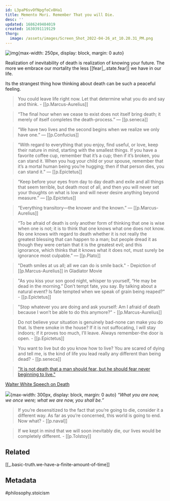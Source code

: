 ```yaml
---
id: L3paP6svOfNpgfoCv8Ha1
title: Memento Mori. Remember That you will Die. 
desc: ''
updated: 1686249484019
created: 1630391119129
thorg:
  image: /assets/images/Screen_Shot_2022-04-26_at_10.20.31_PM.png
---
```


![img](/assets/images/Screen_Shot_2022-04-26_at_10.20.31_PM.png){max-width: 250px, display: block, margin: 0 auto}


Realization of inevitability of death is realization of knowing your future. The more we embrace our mortality the less [[fear|_.state.fear]] we have in our life.

Its the strangest thing how thinking about death can be such a peaceful feeling. 

> You could leave life right now. Let that determine what you do and say and think. - [[p.Marcus-Aurelius]]

> “The final hour when we cease to exist does not itself bring death; it merely of itself completes the death-process.” — [[p.seneca]]

> “We have two lives and the second begins when we realize we only have one.” — [[p.Confucius]]

> “With regard to everything that you enjoy, find useful, or love, keep their nature in mind, starting with the smallest things. If you have a favorite coffee cup, remember that it’s a cup; then if it’s broken, you can stand it. When you hug your child or your spouse, remember that it’s a mortal human being you’re hugging; then if that person dies, you can stand it.” — [[p.Epictetus]]

> “Keep before your eyes from day to day death and exile and all things that seem terrible, but death most of all, and then you will never set your thoughts on what is low and will never desire anything beyond measure.” — [[p.Epictetus]]

> “Everything transitory—the knower and the known.” — [[p.Marcus-Aurelius]]

> “To be afraid of death is only another form of thinking that one is wise when one is not; it is to think that one knows what one does not know. No one knows with regard to death whether it is not really the greatest blessing that can happen to a man; but people dread it as though they were certain that it is the greatest evil; and this ignorance, which thinks that it knows what it does not, must surely be ignorance most culpable.” — [[p.Plato]]

> "Death smiles at us all; all we can do is smile back." -  Depiction of [[p.Marcus-Aurelius]] in Gladiator Movie

> "As you kiss your son good night, whisper to yourself, “He may be dead in the morning.” Don’t tempt fate, you say. By talking about a natural event? Is fate tempted when we speak of grain being reaped?" - [[p.Epictetus]]

> "Stop whatever you are doing and ask yourself: Am I afraid of death because I won’t be able to do this anymore?" - [[p.Marcus-Aurelius]]

> Do not believe your situation is genuinely bad-none can make you do that. Is there smoke in the house? If it is not suffocating, I will stay indoors; if it proves too much, I’ll leave. Always remember-the door is open. - [[p.Epictetus]]

> You want to live but do you know how to live? You are scared of dying and tell me, is the kind of life you lead really any different than being dead? - [[p.seneca]]

> ["It is not death that a man should fear, but he should fear never beginning to live."](https://www.youtube.com/watch?v=HNo_cafMjAg&t=177s)

[Walter White Speech on Death](https://www.youtube.com/watch?v=TY6M1fCj9sI)

![](/assets/images/Screen_Shot_2021-12-25_at_11.42.42_PM.png){max-width: 300px, display: block, margin: 0 auto}
*“What you are now, we once were; 
what we are now, you shall be.”*

> If you’re desensitized to the fact that you’re going to die, consider it a different way. As far as you’re concerned, this world is going to end. Now what? - [[p.naval]]

> If we kept in mind that we will soon inevitably die, our lives would be completely different. - [[p.Tolstoy]]

## Related
[[_.basic-truth.we-have-a-finite-amount-of-time]]

## Metadata
#philosophy.stoicism
